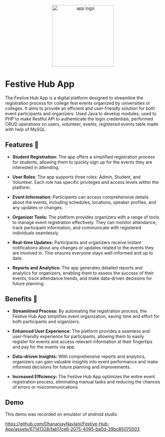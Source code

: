 
  <p align="center">
  <img alt="app logo" src="https://github.com/DhananjayNavlani/Festive-Hub-App/assets/67141328/6693afc6-b38b-4ded-bb61-28c195517e87" style="width: 200px; height: 200px;">
  </p>


# Festive Hub App 

The Festive Hub App is a digital platform designed to streamline the registration process for college fest events organized by universities or colleges. It aims to provide an efficient and user-friendly solution for both event participants and organizers. Used Java to develop modules, used to PHP to make Restful API to authenticate the login credentials, performed CRUD operations on users, volunteer, events, registered events table made with help of MySQL.

## Features 🎊

- **Student Registration:** The app offers a simplified registration process for students, allowing them to quickly sign up for the events they are interested in attending.

- **User Roles**: The app supports three roles: Admin, Student, and Volunteer. Each role has specific privileges and access levels within the platform.

- **Event Information:** Participants can access comprehensive details about the events, including schedules, locations, speaker profiles, and any updates or changes.

- **Organizer Tools:** The platform provides organizers with a range of tools to manage event registration effectively. They can monitor attendance, track participant information, and communicate with registered individuals seamlessly.

- **Real-time Updates:** Participants and organizers receive instant notifications about any changes or updates related to the events they are involved in. This ensures everyone stays well-informed and up to date.

- **Reports and Analytics:** The app generates detailed reports and analytics for organizers, enabling them to assess the success of their events, track attendance trends, and make data-driven decisions for future planning.

## Benefits 🌟

- **Streamlined Process:** By automating the registration process, the Festive Hub App simplifies event organization, saving time and effort for both participants and organizers.

- **Enhanced User Experience:** The platform provides a seamless and user-friendly experience for participants, allowing them to easily register for events and access relevant information at their fingertips and pay for the events via app.

- **Data-driven Insights:** With comprehensive reports and analytics, organizers can gain valuable insights into event performance and make informed decisions for future planning and improvements.

- **Increased Efficiency:** The Festive Hub App optimizes the entire event registration process, eliminating manual tasks and reducing the chances of errors or miscommunications.


## Demo
This demo was recorded on emulator of android studio
 

https://github.com/DhananjayNavlani/Festive-Hub-App/assets/67141328/fab17ce6-2075-4095-ba0d-39bc85070003





